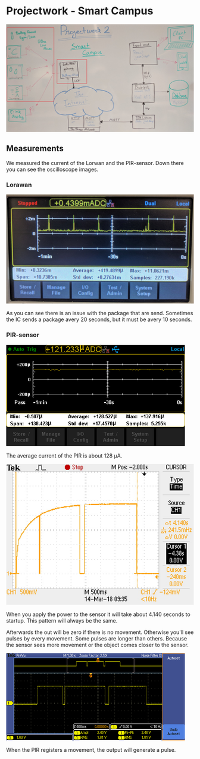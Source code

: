 # Projectwork - Smart Campus

![Overview_projectwork](Overview_projectwork_measurement.jpg)
## Measurements

We measured the current of the Lorwan and the PIR-sensor.
Down there you can see the oscilloscope images.

### Lorawan

![Image Current Lorawan](meting/Lorawan_current.jpg)

As you can see there is an issue with the package that are send. Sometimes the IC sends a package avery 20 seconds, but it must be avery 10 seconds.

### PIR-sensor

![Image Current PIR](meting/PIR_current.bmp)

The average current of the PIR is about 128 µA.

![Image Startup time PIR](/meting/PIR_data_startup_time.JPG)

When you apply the power to the sensor it will take about 4.140 seconds to startup. This pattern will always be the same. 

Afterwards the out will be zero if there is no movement. Otherwise you'll see pulses by every movement. Some pulses are longer than others. Because the sensor sees more movement or the object comes closer to the sensor.

 ![Image movement PIR](meting/PIR_movement.PNG)

 When the PIR registers a movement, the output will generate a pulse.